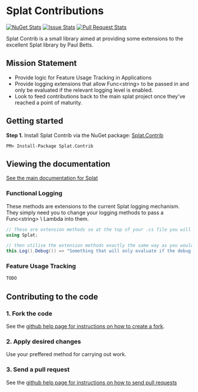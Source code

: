 # Splat Contributions

[![NuGet Stats](https://img.shields.io/nuget/dt/splat.contrib.svg)](https://www.nuget.org/packages/splat.contrib) [![Issue Stats](http://www.issuestats.com/github/dhgms-solutions/splatcontrib/badge/issue?style=flat)](http://www.issuestats.com/github/dhgms-solutions/splatcontrib) [![Pull Request Stats](http://www.issuestats.com/github/dhgms-solutions/splatcontrib/badge/pr?style=flat)](http://www.issuestats.com/github/dhgms-solutions/splat.contrib) 

Splat Contrib is a small library aimed at providing some extensions to the excellent Splat library by Paul Betts.

## Mission Statement
* Provide logic for Feature Usage Tracking in Applications
* Provide logging extensions that allow Func&lt;string&gt; to be passed in and only be evaluated if the relevant logging level is enabled.
* Look to feed contributions back to the main splat project once they've reached a point of maturity.

## Getting started

**Step 1.** Install Splat Contrib via the NuGet package: [Splat.Contrib](https://www.nuget.org/packages/Splat.Contrib/)

```
PM> Install-Package Splat.Contrib
```

## Viewing the documentation

[See the main documentation for Splat](https://github.com/paulcbetts/splat)

### Functional Logging ###

These methods are extensions to the current Splat logging mechanism. They simply need you to change your logging methods to pass a Func&lt;string&gt; \ Lambda into them.

```cs
// These are extension methods so at the top of your .cs file you will need
using Splat;

// then utilise the extension methods exactly the same way as you would the normal logging methods.
this.Log().Debug(() => "Something that will only evaluate if the debug log level is enabled");
```

### Feature Usage Tracking ###

```cs
TODO
```

## Contributing to the code

### 1\. Fork the code

See the [github help page for instructions on how to create a fork](http://help.github.com/fork-a-repo/).

### 2\. Apply desired changes

Use your preffered method for carrying out work.

### 3\. Send a pull request

See the [github help page for instructions on how to send pull requests](http://help.github.com/send-pull-requests/)
